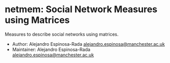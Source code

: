 # netmem: Social Network Measures using Matrices

Measures to describe social networks using matrices. 

* Author:  Alejandro Espinosa-Rada <alejandro.espinosa@manchester.ac.uk>
* Maintainer:  Alejandro Espinosa-Rada <alejandro.espinosa@manchester.ac.uk>
